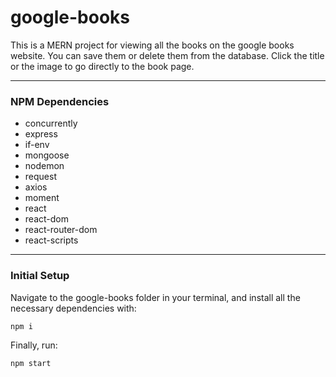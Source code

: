 # google-books
This is a MERN project for viewing all the books on the google books website. You can save them or delete them from the database. Click the title or the image to go directly to the book page.

---

### **NPM Dependencies**

* concurrently
* express
* if-env
* mongoose
* nodemon
* request
* axios
* moment
* react
* react-dom
* react-router-dom
* react-scripts

---

### **Initial Setup**
Navigate to the google-books folder in your terminal, and install all the necessary dependencies with:

```
npm i
```

Finally, run:

```
npm start
```